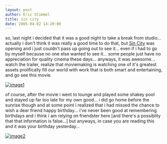 ```yaml
---
layout: post
author: Eric Stimmel
title: sin city
date: 2005-04-02 14:20:00
--- 
```



so, last night i decided that it was a good night to take a break from studio... actually i don't think it was really a good time to do that, but [Sin City][] was opening and i just couldn't pass up going out to see it... even if i had to go by myself because no one else wanted to see it... some people just have no appreciation for quality cinema these days... anyways, it was awesome... watch the trailer, realize that moviemaking is watching one of it's greatest assets prolifically fill our world with work that is both smart and entertaining, and go see this movie.

[![image1][]][1]

of course, after the movie i went to lounge and played some shakey pool and stayed up far too late for my own good... i did go home before the sunrise though and at some point i realized that i had missed the chance to wish a dear friend happy birthday... i've never been good at remembering birthdays and i think i am relying on friendster here [and there's a possiblity that that information is false...] but anyways, in case you are reading this and it was your birthday yesterday...

[![image2][]][2]

  [Sin City]: http://www.sincitythemovie.com/
  [image1]: http://photos1.blogger.com/img/5/3283/320/sin%20city.jpg
  [1]: http://photos1.blogger.com/img/5/3283/640/sin%20city.jpg
  [image2]: http://photos1.blogger.com/img/5/3283/320/laurie-bday.jpg
  [2]: http://photos1.blogger.com/img/5/3283/640/laurie-bday.jpg

